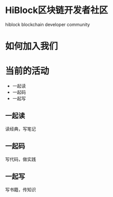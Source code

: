 # HiBlock区块链开发者社区
hiblock blockchain developer community

# 如何加入我们

# 当前的活动

- 一起读
- 一起码
- 一起写

## 一起读
读经典，写笔记

## 一起码
写代码，做实践

## 一起写
写书籍，传知识

